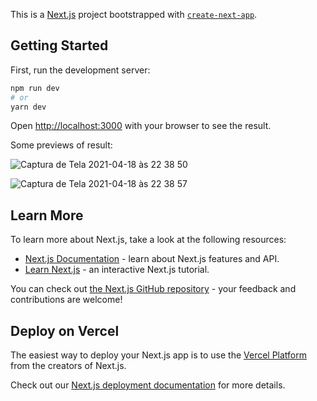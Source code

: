 This is a [Next.js](https://nextjs.org/) project bootstrapped with [`create-next-app`](https://github.com/vercel/next.js/tree/canary/packages/create-next-app).

## Getting Started

First, run the development server:

```bash
npm run dev
# or
yarn dev
```

Open [http://localhost:3000](http://localhost:3000) with your browser to see the result.

Some previews of result:

![Captura de Tela 2021-04-18 às 22 38 50](https://user-images.githubusercontent.com/23633309/115170678-95e12c00-a097-11eb-8349-7ca28573b713.png)

![Captura de Tela 2021-04-18 às 22 38 57](https://user-images.githubusercontent.com/23633309/115170682-97aaef80-a097-11eb-8b14-3e3c07f76fe0.png)

## Learn More

To learn more about Next.js, take a look at the following resources:

- [Next.js Documentation](https://nextjs.org/docs) - learn about Next.js features and API.
- [Learn Next.js](https://nextjs.org/learn) - an interactive Next.js tutorial.

You can check out [the Next.js GitHub repository](https://github.com/vercel/next.js/) - your feedback and contributions are welcome!

## Deploy on Vercel

The easiest way to deploy your Next.js app is to use the [Vercel Platform](https://vercel.com/new?utm_medium=default-template&filter=next.js&utm_source=create-next-app&utm_campaign=create-next-app-readme) from the creators of Next.js.

Check out our [Next.js deployment documentation](https://nextjs.org/docs/deployment) for more details.
